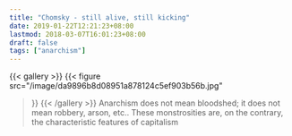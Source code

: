 ```yaml
---
title: "Chomsky - still alive, still kicking"
date: 2019-01-22T12:21:23+08:00
lastmod: 2018-03-07T16:01:23+08:00
draft: false
tags: ["anarchism"]
---
```


{{< gallery >}}   {{< figure src="/image/da9896b8d08951a878124c5ef903b56b.jpg"
>}} {{< /gallery >}} <!--more--> Anarchism does not mean bloodshed; it does
not mean robbery, arson, etc.. These monstrosities are, on the contrary, the
characteristic features of capitalism
